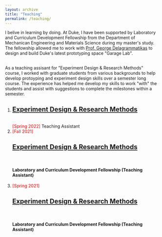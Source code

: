 ```yaml
---
layout: archive
title: "Teaching"
permalink: /teaching/
---
```




<p> I belive in learning by doing. At Duke, I have been supported by Laboratory and Curriculum Development Fellowship from the Department of Mechanican Engineering and Materials Science during my master's study. The fellowship allowed me to work with <a href ="https://mems.duke.edu/faculty/george-delagrammatikas" >Prof. George Delagrammatikas</a> to design and build Duke's latest prototyping space "Garage Lab". <br><br>


As a teaching assisant for "Experiment Design & Research Methods" course, I worked with graduate students from various backgrounds to help develop protoyping and experiment design skills over a semester long course. The experience has helped me develop my skills to work "with" the students and assist with suggestions to complete the milestones within a semester.

<ol>
<li><h2><a href="https://sites.duke.edu/memscapstone/technical-communication/">Experiment Design & Research Methods</a></h2> <br>
<font style="color:red">[Spring 2022]</font> Teaching Assistant</li>


<li><font style="color:red">[Fall 2021]</font> 
<h2><a href="https://sites.duke.edu/memscapstone/technical-communication/" >Experiment Design & Research Methods </a> </h2><br>
<h4> Laboratory and Curriculum Development Fellowship (Teaching Assistant)</h4> </li>

<li><font style="color:red">[Spring 2021]</font> 
<h2><a href="https://sites.duke.edu/memscapstone/technical-communication/" >Experiment Design & Research Methods </a></h2> <br>
<h4> Laboratory and Curriculum Development Fellowship (Teaching Assistant)</h4> </li>

</ol>













<!-- ---
title: "Comparative study of fluid flow and heat transfer in microchannels with uniformly varying cross-section."
collection: publications
permalink: /publication/microchannel-cross-section
#excerpt: 'This paper is about the number 1. The number 2 is left for future work.'
#date: 2019
venue: 'In Proceedings of Emerging Trends in Mechanical Engineering (pp.
25–30). Warangal, Telangana.'
#paperurl: 'http://academicpages.github.io/files/paper1.pdf'
citation: 'Chatterjee, A., Valaparla, R. K., Prakash, R., Balasubramanian, K. (2019). Comparative study of fluid flow and heat transfer in microchannels with uniformly varying cross-section. In Proceedings of Emerging Trends in Mechanical Engineering (pp. 25–30). Warangal, Telangana.'
---
This paper is about the number 1. The number 2 is left for future work.

[Download paper here](http://academicpages.github.io/files/paper1.pdf)

Recommended citation: Your Name, You. (2009). "Paper Title Number 1." <i>Journal 1</i>. 1(1). -->